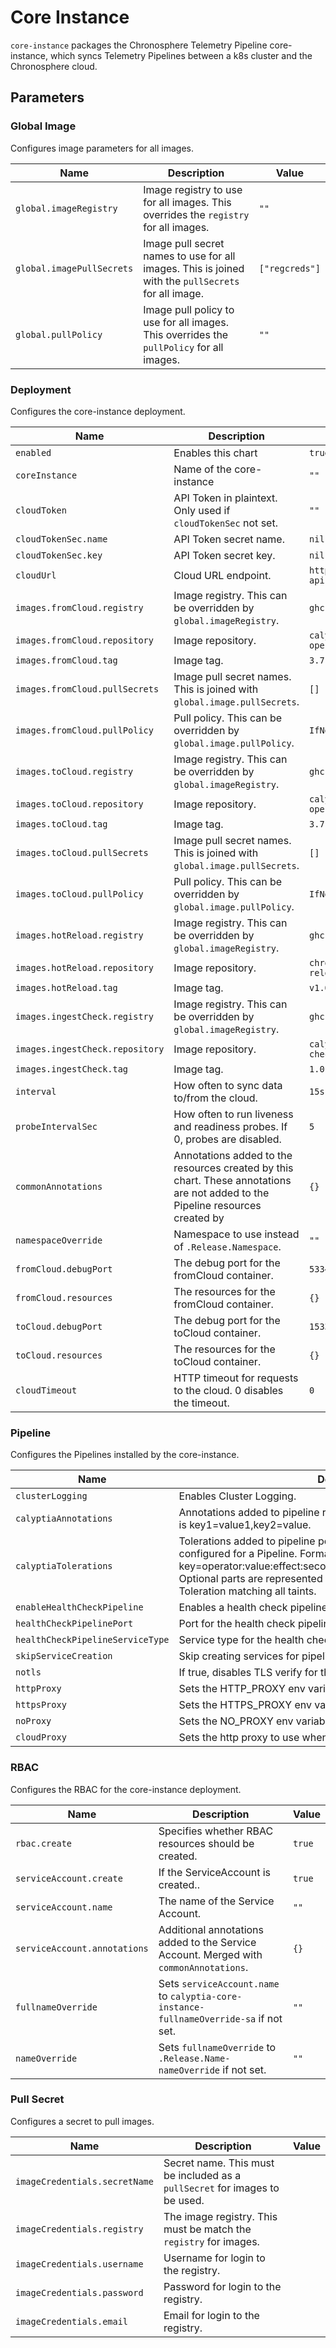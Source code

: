 # Core Instance

`core-instance` packages the Chronosphere Telemetry Pipeline core-instance, which syncs Telemetry Pipelines between a
k8s cluster and the Chronosphere cloud.

## Parameters

### Global Image

Configures image parameters for all images.

| Name                      | Description                                                                                         | Value          |
| ------------------------- | --------------------------------------------------------------------------------------------------- | -------------- |
| `global.imageRegistry`    | Image registry to use for all images. This overrides the `registry` for all images.                 | `""`           |
| `global.imagePullSecrets` | Image pull secret names to use for all images. This is joined with the `pullSecrets` for all image. | `["regcreds"]` |
| `global.pullPolicy`       | Image pull policy to use for all images. This overrides the `pullPolicy` for all images.            | `""`           |

### Deployment

Configures the core-instance deployment.

| Name                            | Description                                                                                                                    | Value                                    |
| ------------------------------- | ------------------------------------------------------------------------------------------------------------------------------ | ---------------------------------------- |
| `enabled`                       | Enables this chart                                                                                                             | `true`                                   |
| `coreInstance`                  | Name of the core-instance                                                                                                      | `""`                                     |
| `cloudToken`                    | API Token in plaintext. Only used if `cloudTokenSec` not set.                                                                  | `""`                                     |
| `cloudTokenSec.name`            | API Token secret name.                                                                                                         | `nil`                                    |
| `cloudTokenSec.key`             | API Token secret key.                                                                                                          | `nil`                                    |
| `cloudUrl`                      | Cloud URL endpoint.                                                                                                            | `https://cloud-api.calyptia.com`         |
| `images.fromCloud.registry`     | Image registry. This can be overridden by `global.imageRegistry`.                                                              | `ghcr.io`                                |
| `images.fromCloud.repository`   | Image repository.                                                                                                              | `calyptia/core-operator/sync-from-cloud` |
| `images.fromCloud.tag`          | Image tag.                                                                                                                     | `3.71.0`                                 |
| `images.fromCloud.pullSecrets`  | Image pull secret names. This is joined with `global.image.pullSecrets`.                                                       | `[]`                                     |
| `images.fromCloud.pullPolicy`   | Pull policy. This can be overridden by `global.image.pullPolicy`.                                                              | `IfNotPresent`                           |
| `images.toCloud.registry`       | Image registry. This can be overridden by `global.imageRegistry`.                                                              | `ghcr.io`                                |
| `images.toCloud.repository`     | Image repository.                                                                                                              | `calyptia/core-operator/sync-to-cloud`   |
| `images.toCloud.tag`            | Image tag.                                                                                                                     | `3.71.0`                                 |
| `images.toCloud.pullSecrets`    | Image pull secret names. This is joined with `global.image.pullSecrets`.                                                       | `[]`                                     |
| `images.toCloud.pullPolicy`     | Pull policy. This can be overridden by `global.image.pullPolicy`.                                                              | `IfNotPresent`                           |
| `images.hotReload.registry`     | Image registry. This can be overridden by `global.imageRegistry`.                                                              | `ghcr.io`                                |
| `images.hotReload.repository`   | Image repository.                                                                                                              | `chronosphereio/configmap-reload`        |
| `images.hotReload.tag`          | Image tag.                                                                                                                     | `v1.0.0`                                 |
| `images.ingestCheck.registry`   | Image registry. This can be overridden by `global.imageRegistry`.                                                              | `ghcr.io`                                |
| `images.ingestCheck.repository` | Image repository.                                                                                                              | `calyptia/core/ingest-check`             |
| `images.ingestCheck.tag`        | Image tag.                                                                                                                     | `1.0.2`                                  |
| `interval`                      | How often to sync data to/from the cloud.                                                                                      | `15s`                                    |
| `probeIntervalSec`              | How often to run liveness and readiness probes. If 0, probes are disabled.                                                     | `5`                                      |
| `commonAnnotations`             | Annotations added to the resources created by this chart. These annotations are not added to the Pipeline resources created by | `{}`                                     |
| `namespaceOverride`             | Namespace to use instead of `.Release.Namespace`.                                                                              | `""`                                     |
| `fromCloud.debugPort`           | The debug port for the fromCloud container.                                                                                    | `5334`                                   |
| `fromCloud.resources`           | The resources for the fromCloud container.                                                                                     | `{}`                                     |
| `toCloud.debugPort`             | The debug port for the toCloud container.                                                                                      | `15334`                                  |
| `toCloud.resources`             | The resources for the toCloud container.                                                                                       | `{}`                                     |
| `cloudTimeout`                  | HTTP timeout for requests to the cloud. 0 disables the timeout.                                                                | `0`                                      |

### Pipeline

Configures the Pipelines installed by the core-instance.

| Name                             | Description                                                                                                                                                                                                                                                                            | Value          |
| -------------------------------- | -------------------------------------------------------------------------------------------------------------------------------------------------------------------------------------------------------------------------------------------------------------------------------------- | -------------- |
| `clusterLogging`                 | Enables Cluster Logging.                                                                                                                                                                                                                                                               | `false`        |
| `calyptiaAnnotations`            | Annotations added to pipeline resources created in the cluster. Format is key1=value1,key2=value.                                                                                                                                                                                      | `""`           |
| `calyptiaTolerations`            | Tolerations added to pipeline pods. Only used if Tolerations are not configured for a Pipeline. Format is key=operator:value:effect:seconds,key=operator:value:effect:seconds. Optional parts are represented with an empty string, e.g =Exists:: is a Toleration matching all taints. | `""`           |
| `enableHealthCheckPipeline`      | Enables a health check pipeline.                                                                                                                                                                                                                                                       | `false`        |
| `healthCheckPipelinePort`        | Port for the health check pipeline.                                                                                                                                                                                                                                                    | `2020`         |
| `healthCheckPipelineServiceType` | Service type for the health check pipeline.                                                                                                                                                                                                                                            | `LoadBalancer` |
| `skipServiceCreation`            | Skip creating services for pipeline ports.                                                                                                                                                                                                                                             | `false`        |
| `notls`                          | If true, disables TLS verify for the pipeline config.                                                                                                                                                                                                                                  | `true`         |
| `httpProxy`                      | Sets the HTTP_PROXY env variable for pipeline containers.                                                                                                                                                                                                                              | `""`           |
| `httpsProxy`                     | Sets the HTTPS_PROXY env variable for pipeline containers.                                                                                                                                                                                                                             | `""`           |
| `noProxy`                        | Sets the NO_PROXY env variable for pipeline containers.                                                                                                                                                                                                                                | `""`           |
| `cloudProxy`                     | Sets the http proxy to use when connecting to the cloud.                                                                                                                                                                                                                               | `""`           |

### RBAC

Configures the RBAC for the core-instance deployment.

| Name                         | Description                                                                            | Value  |
| ---------------------------- | -------------------------------------------------------------------------------------- | ------ |
| `rbac.create`                | Specifies whether RBAC resources should be created.                                    | `true` |
| `serviceAccount.create`      | If the ServiceAccount is created..                                                     | `true` |
| `serviceAccount.name`        | The name of the Service Account.                                                       | `""`   |
| `serviceAccount.annotations` | Additional annotations added to the Service Account. Merged with `commonAnnotations`.  | `{}`   |
| `fullnameOverride`           | Sets `serviceAccount.name` to `calyptia-core-instance-fullnameOverride-sa` if not set. | `""`   |
| `nameOverride`               | Sets `fullnameOverride` to `.Release.Name-nameOverride` if not set.                    | `""`   |

### Pull Secret

Configures a secret to pull images.

| Name                          | Description                                                                 | Value |
| ----------------------------- | --------------------------------------------------------------------------- | ----- |
| `imageCredentials.secretName` | Secret name. This must be included as a `pullSecret` for images to be used. |       |
| `imageCredentials.registry`   | The image registry. This must be match the `registry` for images.           |       |
| `imageCredentials.username`   | Username for login to the registry.                                         |       |
| `imageCredentials.password`   | Password for login to the registry.                                         |       |
| `imageCredentials.email`      | Email for login to the registry.                                            |       |
